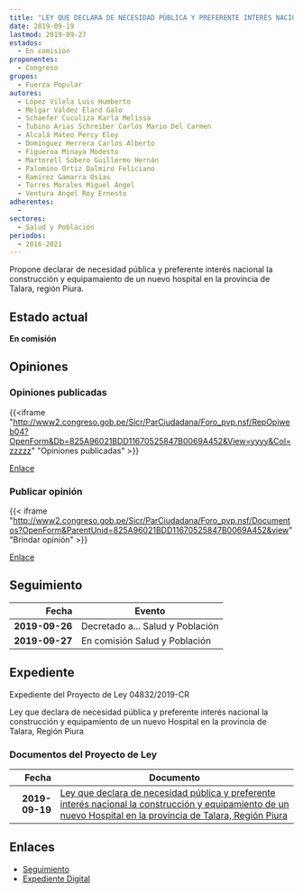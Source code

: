 ```yaml
---
title: "LEY QUE DECLARA DE NECESIDAD PÚBLICA Y PREFERENTE INTERÉS NACIONAL LA CONSTRUCCIÓN Y EQUIPAMIENTO DE UN NUEVO HOSPITAL EN LA PROVINCIA DE TALARA, REGIÓN PIURA"
date: 2019-09-19
lastmod: 2019-09-27
estados: 
  - En comisión
proponentes: 
  - Congreso
grupos: 
  - Fuerza Popular
autores: 
  - López Vilela Luis Humberto
  - Melgar Valdez Elard Galo
  - Schaefer Cuculiza Karla Melissa
  - Tubino Arias Schreiber Carlos Mario Del Carmen
  - Alcalá Mateo Percy Eloy
  - Domínguez Herrera Carlos Alberto
  - Figueroa Minaya Modesto
  - Martorell Sobero Guillermo Hernán
  - Palomino Ortiz Dalmiro Feliciano
  - Ramírez Gamarra Osías
  - Torres Morales Miguel Ángel
  - Ventura Ángel Roy Ernesto
adherentes: 
  - 
sectores: 
  - Salud y Población
periodos: 
  - 2016-2021
---
```


Propone declarar de necesidad pública y preferente interés nacional la construcción y equipamaiento de un nuevo hospital en la provincia de Talara, región Piura.


## Estado actual

**En comisión**

## Opiniones

### Opiniones publicadas

{{<iframe "http://www2.congreso.gob.pe/Sicr/ParCiudadana/Foro_pvp.nsf/RepOpiweb04?OpenForm&Db=825A96021BDD11670525847B0069A452&View=yyyy&Col=zzzzz" "Opiniones publicadas" >}}

[Enlace](http://www2.congreso.gob.pe/Sicr/ParCiudadana/Foro_pvp.nsf/RepOpiweb04?OpenForm&Db=825A96021BDD11670525847B0069A452&View=yyyy&Col=zzzzz)
### Publicar opinión

{{< iframe "http://www2.congreso.gob.pe/Sicr/ParCiudadana/Foro_pvp.nsf/Documentos?OpenForm&ParentUnid=825A96021BDD11670525847B0069A452&view" "Brindar opinión" >}}

[Enlace](http://www2.congreso.gob.pe/Sicr/ParCiudadana/Foro_pvp.nsf/Documentos?OpenForm&ParentUnid=825A96021BDD11670525847B0069A452&view)

## Seguimiento

| Fecha | Evento |
|------:|--------|
| **2019-09-26** | Decretado a... Salud y Población|
| **2019-09-27** | En comisión Salud y Población|


## Expediente

Expediente del Proyecto de Ley 04832/2019-CR

Ley que declara de necesidad pública y preferente interés nacional la construcción y equipamiento de un nuevo Hospital en la provincia de Talara, Región Piura


### Documentos del Proyecto de Ley

| Fecha | Documento |
|------:|--------|
| **2019-09-19** | [Ley que declara de necesidad pública y preferente interés nacional la construcción y equipamiento de un nuevo Hospital en la provincia de Talara, Región Piura](http://www.leyes.congreso.gob.pe/Documentos/2016_2021/Proyectos_de_Ley_y_de_Resoluciones_Legislativas/PL04832_20190919.pdf) |

## Enlaces 

- [Seguimiento](http://www2.congreso.gob.pe/Sicr/TraDocEstProc/CLProLey2016.nsf/f7fff46988ca05b1052578e100829cc7/e87fca6fb3410b4c0525847b005c530c?OpenDocument)
- [Expediente Digital](http://www2.congreso.gob.pe/Sicr/TraDocEstProc/CLProLey2016.nsf/f7fff46988ca05b1052578e100829cc7/e87fca6fb3410b4c0525847b005c530c?OpenDocument&Click=05257FB7005EB655.eb71d0cf91d8294e05256cdf006b5706/$Body/0.1C6C)

